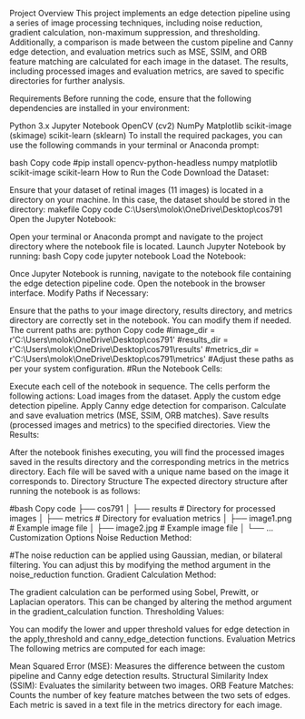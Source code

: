 Project Overview
This project implements an edge detection pipeline using a series of image processing techniques, including noise reduction, gradient calculation, non-maximum suppression, and thresholding. Additionally, a comparison is made between the custom pipeline and Canny edge detection, and evaluation metrics such as MSE, SSIM, and ORB feature matching are calculated for each image in the dataset. The results, including processed images and evaluation metrics, are saved to specific directories for further analysis.

Requirements
Before running the code, ensure that the following dependencies are installed in your environment:

Python 3.x
Jupyter Notebook
OpenCV (cv2)
NumPy
Matplotlib
scikit-image (skimage)
scikit-learn (sklearn)
To install the required packages, you can use the following commands in your terminal or Anaconda prompt:

bash
Copy code
#pip install opencv-python-headless numpy matplotlib scikit-image scikit-learn
How to Run the Code
Download the Dataset:

Ensure that your dataset of retinal images (11 images) is located in a directory on your machine. In this case, the dataset should be stored in the directory:
makefile
Copy code
C:\Users\molok\OneDrive\Desktop\cos791
Open the Jupyter Notebook:

Open your terminal or Anaconda prompt and navigate to the project directory where the notebook file is located.
Launch Jupyter Notebook by running:
bash
Copy code
jupyter notebook
Load the Notebook:

Once Jupyter Notebook is running, navigate to the notebook file containing the edge detection pipeline code.
Open the notebook in the browser interface.
Modify Paths if Necessary:

Ensure that the paths to your image directory, results directory, and metrics directory are correctly set in the notebook. You can modify them if needed. The current paths are:
python
Copy code
#image_dir = r'C:\Users\molok\OneDrive\Desktop\cos791'
#results_dir = r'C:\Users\molok\OneDrive\Desktop\cos791\results'
#metrics_dir = r'C:\Users\molok\OneDrive\Desktop\cos791\metrics'
#Adjust these paths as per your system configuration.
#Run the Notebook Cells:

Execute each cell of the notebook in sequence. The cells perform the following actions:
Load images from the dataset.
Apply the custom edge detection pipeline.
Apply Canny edge detection for comparison.
Calculate and save evaluation metrics (MSE, SSIM, ORB matches).
Save results (processed images and metrics) to the specified directories.
View the Results:

After the notebook finishes executing, you will find the processed images saved in the results directory and the corresponding metrics in the metrics directory. Each file will be saved with a unique name based on the image it corresponds to.
Directory Structure
The expected directory structure after running the notebook is as follows:

#bash
Copy code
├── cos791
│   ├── results            # Directory for processed images
│   ├── metrics            # Directory for evaluation metrics
│   ├── image1.png         # Example image file
│   ├── image2.jpg         # Example image file
│   └── ...
Customization Options
Noise Reduction Method:

#The noise reduction can be applied using Gaussian, median, or bilateral filtering. You can adjust this by modifying the method argument in the noise_reduction function.
Gradient Calculation Method:

The gradient calculation can be performed using Sobel, Prewitt, or Laplacian operators. This can be changed by altering the method argument in the gradient_calculation function.
Thresholding Values:

You can modify the lower and upper threshold values for edge detection in the apply_threshold and canny_edge_detection functions.
Evaluation Metrics
The following metrics are computed for each image:

Mean Squared Error (MSE): Measures the difference between the custom pipeline and Canny edge detection results.
Structural Similarity Index (SSIM): Evaluates the similarity between two images.
ORB Feature Matches: Counts the number of key feature matches between the two sets of edges.
Each metric is saved in a text file in the metrics directory for each image.
